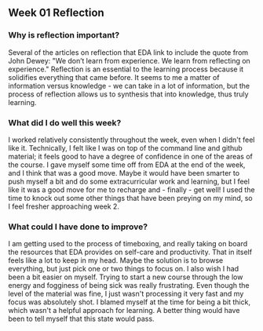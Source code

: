 ## Week 01 Reflection

### Why is reflection important?
Several of the articles on reflection that EDA link to include the quote from John Dewey: "We don’t learn from experience. We learn from reflecting on experience." Reflection is an essential to the learning process because it solidifies everything that came before. It seems to me a matter of information versus knowledge - we can take in a lot of information, but the process of reflection allows us to synthesis that into knowledge, thus truly learning.

### What did I do well this week?
I worked relatively consistently throughout the week, even when I didn't feel like it. Technically, I felt like I was on top of the command line and github material; it feels good to have a degree of confidence in one of the areas of the course.
I gave myself some time off from EDA at the end of the week, and I think that was a good move. Maybe it would have been smarter to push myself a bit and do some extracurricular work and learning, but I feel like it was a good move for me to recharge and - finally - get well! I used the time to knock out some other things that have been preying on my mind, so I feel fresher approaching week 2.

### What could I have done to improve?
I am getting used to the process of timeboxing, and really taking on board the resources that EDA provides on self-care and productivity. That in itself feels like a lot to keep in my head. Maybe the solution is to browse everything, but just pick one or two things to focus on.
I also wish I had been a bit easier on myself. Trying to start a new course through the low energy and fogginess of being sick was really frustrating. Even though the level of the material was fine, I just wasn't processing it very fast and my focus was absolutely shot. I blamed myself at the time for being a bit thick, which wasn't a helpful approach for learning. A better thing would have been to tell myself that this state would pass.
